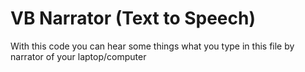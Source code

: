 # VB Narrator (Text to Speech)
With this code you can hear some things what you type in this file by narrator of your laptop/computer
